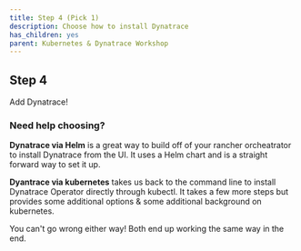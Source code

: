 ```yaml
---
title: Step 4 (Pick 1)
description: Choose how to install Dynatrace
has_children: yes
parent: Kubernetes & Dynatrace Workshop
---
```


## Step 4

Add Dynatrace!

### Need help choosing?

**Dynatrace via Helm** is a great way to build off of your rancher orcheatrator to install Dynatrace from the UI.  It uses a Helm chart and is a straight forward way to set it up.

**Dyantrace via kubernetes** takes us back to the command line to install Dynatrace Operator directly through kubectl.  It takes a few more steps but provides some additional options & some additional background on kubernetes.

You can't go wrong either way!  Both end up working the same way in the end.
